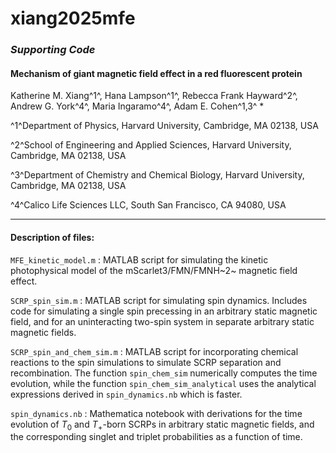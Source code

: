 # xiang2025mfe

### *Supporting Code*

#### Mechanism of giant magnetic field effect in a red fluorescent protein

Katherine M. Xiang^1^, Hana Lampson^1^, Rebecca Frank Hayward^2^, Andrew G. York^4^, Maria Ingaramo^4^, Adam E. Cohen^1,3^ * 

^1^Department of Physics, Harvard University, Cambridge, MA 02138, USA

^2^School of Engineering and Applied Sciences, Harvard University, Cambridge, MA 02138, USA

^3^Department of Chemistry and Chemical Biology, Harvard University, Cambridge, MA 02138, USA

^4^Calico Life Sciences LLC, South San Francisco, CA 94080, USA

---

#### Description of files:

`MFE_kinetic_model.m` : MATLAB script for simulating the kinetic photophysical model of the mScarlet3/FMN/FMNH~2~ magnetic field effect. 

`SCRP_spin_sim.m` : MATLAB script for simulating spin dynamics. Includes code for simulating a single spin precessing in an arbitrary static magnetic field, and for an uninteracting two-spin system in separate arbitrary static magnetic fields. 

`SCRP_spin_and_chem_sim.m` : MATLAB script for incorporating chemical reactions to the spin simulations to simulate SCRP separation and recombination. The function `spin_chem_sim` numerically computes the time evolution, while the function `spin_chem_sim_analytical` uses the analytical expressions derived in `spin_dynamics.nb` which is faster.

`spin_dynamics.nb` : Mathematica notebook with derivations for the time evolution of  $T_0$ and $T_+$-born SCRPs in arbitrary static magnetic fields, and the corresponding singlet and triplet probabilities as a function of time. 
